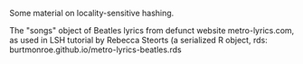 Some material on locality-sensitive hashing.

The "songs" object of Beatles lyrics from defunct website metro-lyrics.com, as used in LSH tutorial by Rebecca Steorts (a serialized R object, rds: burtmonroe.github.io/metro-lyrics-beatles.rds
